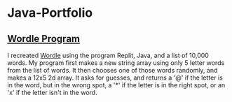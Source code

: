 # Java-Portfolio

## <a href = "https://github.com/RockBiscuit/Java-Portfolio/tree/main/Wordle%20Program">Wordle Program</a>
I recreated  <a href = "https://www.nytimes.com/games/wordle/index.html">Wordle</a> using the program Replit, Java, and a list of 10,000 words. My program first makes a new string array using only 5 letter words from the list of words. It then chooses one of those words randomly, and makes a 12x5 2d array. It asks for guesses, and returns a '@' if the letter is in the word, but in the wrong spot, a '\*' if the letter is in the right spot, or an 'x' if the letter isn't in the word.

## 
